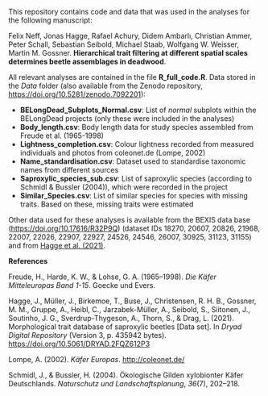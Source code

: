 This repository contains code and data that was used in the analyses for the following manuscript:

Felix Neff, Jonas Hagge, Rafael Achury, Didem Ambarlı, Christian Ammer, Peter Schall, Sebastian Seibold, Michael Staab, Wolfgang W. Weisser, Martin M. Gossner. **Hierarchical trait filtering at different spatial scales determines beetle assemblages in deadwood**.

All relevant analyses are contained in the file **R_full_code.R**. Data stored in the *Data* folder (also available from the Zenodo repository, https://doi.org/10.5281/zenodo.7092201):

-   **BELongDead_Subplots_Normal.csv**: List of *normal* subplots within the BELongDead projects (only these were included in the analyses)
-   **Body_length.csv**: Body length data for study species assembled from Freude et al. (1965-1998)
-   **Lightness_completion.csv**: Colour lightness recorded from measured individuals and photos from coleonet.de (Lompe, 2002)
-   **Name_standardisation.csv**: Dataset used to standardise taxonomic names from different sources
-   **Saproxylic_species_sub.csv**: List of saproxylic species (according to Schmidl & Bussler (2004)), which were recorded in the project
-   **Similar_Species.csv**: List of similar species for species with missing traits. Based on these, missing traits were estimated

Other data used for these analyses is available from the BEXIS data base (https://doi.org/10.17616/R32P9Q) (dataset IDs 18270, 20607, 20826, 21968, 22007, 22026, 22907, 22927, 24526, 24546, 26007, 30925, 31123, 31155) and from [Hagge et al. (2021)](http://datadryad.org/stash/dataset/doi:10.5061/dryad.2fqz612p3).

**References**

Freude, H., Harde, K. W., & Lohse, G. A. (1965–1998). *Die Käfer Mitteleuropas Band 1-15*. Goecke und Evers.

Hagge, J., Müller, J., Birkemoe, T., Buse, J., Christensen, R. H. B., Gossner, M. M., Gruppe, A., Heibl, C., Jarzabek-Müller, A., Seibold, S., Siitonen, J., Soutinho, J. G., Sverdrup-Thygeson, A., Thorn, S., & Drag, L. (2021). Morphological trait database of saproxylic beetles [Data set]. In *Dryad Digital Repository* (Version 3, p. 435942 bytes). <https://doi.org/10.5061/DRYAD.2FQZ612P3>

Lompe, A. (2002). *Käfer Europas*. <http://coleonet.de/>

Schmidl, J., & Bussler, H. (2004). Ökologische Gilden xylobionter Käfer Deutschlands. *Naturschutz und Landschaftsplanung*, *36*(7), 202–218.
